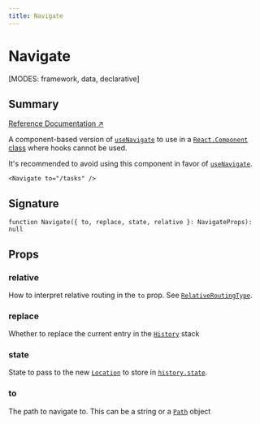```yaml
---
title: Navigate
---
```


# Navigate

<!--
⚠️ ⚠️ IMPORTANT ⚠️ ⚠️ 

Thank you for helping improve our documentation!

This file is auto-generated from the JSDoc comments in the source
code, so please edit the JSDoc comments in the file below and this
file will be re-generated once those changes are merged.

https://github.com/remix-run/react-router/blob/main/packages/react-router/lib/components.tsx
-->

[MODES: framework, data, declarative]

## Summary

[Reference Documentation ↗](https://api.reactrouter.com/v7/functions/react_router.Navigate.html)

A component-based version of [`useNavigate`](../hooks/useNavigate) to use in a
[`React.Component` class](https://react.dev/reference/react/Component) where
hooks cannot be used.

It's recommended to avoid using this component in favor of [`useNavigate`](../hooks/useNavigate).

```tsx
<Navigate to="/tasks" />
```

## Signature

```tsx
function Navigate({ to, replace, state, relative }: NavigateProps): null
```

## Props

### relative

How to interpret relative routing in the `to` prop.
See [`RelativeRoutingType`](https://api.reactrouter.com/v7/types/react_router.RelativeRoutingType.html).

### replace

Whether to replace the current entry in the [`History`](https://developer.mozilla.org/en-US/docs/Web/API/History)
stack

### state

State to pass to the new [`Location`](https://api.reactrouter.com/v7/interfaces/react_router.Location.html) to store in [`history.state`](https://developer.mozilla.org/en-US/docs/Web/API/History/state).

### to

The path to navigate to. This can be a string or a [`Path`](https://api.reactrouter.com/v7/interfaces/react_router.Path.html) object

